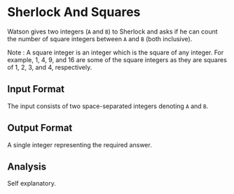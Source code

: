 # Sherlock And Squares

Watson gives two integers (`A` and `B`) to Sherlock and asks if he can count the number of square integers between  `A` and `B` (both inclusive).

Note : A square integer is an integer which is the square of any integer. For example, 1, 4, 9, and 16 are some of the square integers as they are squares of 1, 2, 3, and 4, respectively.


## Input Format

The input consists of two space-separated integers denoting `A` and `B`.

## Output Format

A single integer representing the required answer.


## Analysis

Self explanatory.
